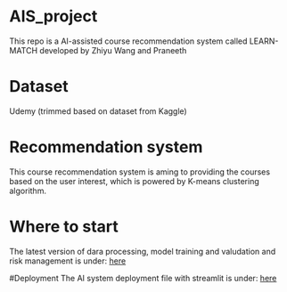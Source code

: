 # AIS_project
This repo is a AI-assisted course recommendation system called LEARN-MATCH developed by Zhiyu Wang and Praneeth 

# Dataset
Udemy (trimmed based on dataset from Kaggle)

# Recommendation system
This course recommendation system is aming to providing the courses based on the user interest, which is powered by K-means clustering algorithm.

# Where to start
The latest version of dara processing, model training and valudation and risk management is under: [here](https://github.com/zhiyuwang0911/AIS_project/blob/main/Zhiyu/Playground_Risk_Trustworthy_HCI.ipynb)

#Deployment
The AI system deployment file with streamlit is under: [here](https://github.com/zhiyuwang0911/AIS_project/blob/main/Zhiyu/app.py)
